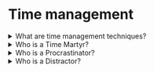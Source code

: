 # Time management

<details>
  <summary>What are time management techniques?</summary>

Time management techniques are a set of rules and principles you need to follow in order to be more productive and efficient with your time, make better and faster decisions, as well as accomplish more in less time and with less effort.

There are plenty of time management techniques based on approved time management best practices:

- Writing down what you need to do today;
- Working on important and urgent tasks first;
- Saving time for priority tasks, routine tasks, but also breaks;
- Proper stress management;
- Proper team management;
- Tracking project progress and identifying lags.

</details>

<details>
  <summary>Who is a Time Martyr?</summary>

A person who fill his schedules with requests from others, instead of focusing on what's important to you. Your own tasks feel like too much responsibility, so you jump at the chance to take on anything else - you gain validation from others, but neglect the tasks that would bring you self-validation.

**Issues:** multitasking, missed deadlines, ineffective scheduling, skipping breaks

</details>

<details>
  <summary>Who is a Procrastinator?</summary>

Procrastinators delay work on everything remotely important to anyone. Some claim they work better under pressure, but the results they get are often dampened by the stress and anxiety this practice brings.

**Issues:** missed deadlines, ineffective scheduling, multitasking

</details>

<details>
  <summary>Who is a Distractor?</summary>

A person who is easily distracted. A random request from a colleague is as likely to catch your fleeting attention.

**Issues:** multitasking, missed deadlines, ineffective scheduling

</details>
